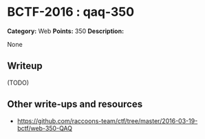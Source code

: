 # BCTF-2016 : qaq-350

**Category:** Web
**Points:** 350
**Description:**

None

## Writeup

(TODO)

## Other write-ups and resources

* https://github.com/raccoons-team/ctf/tree/master/2016-03-19-bctf/web-350-QAQ
